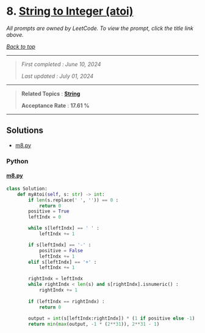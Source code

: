 # 8. [String to Integer (atoi)](<https://leetcode.com/problems/string-to-integer-atoi>)

*All prompts are owned by LeetCode. To view the prompt, click the title link above.*

*[Back to top](<../README.md>)*

------

> *First completed : June 10, 2024*
>
> *Last updated : July 01, 2024*

------

> **Related Topics** : **[String](<by_topic/String.md>)**
>
> **Acceptance Rate** : **17.61 %**

------

## Solutions

- [m8.py](<../my-submissions/m8.py>)
### Python
#### [m8.py](<../my-submissions/m8.py>)
```Python
class Solution:
    def myAtoi(self, s: str) -> int:
        if len(s.replace(' ', '')) == 0 :
            return 0
        positive = True
        leftIndx = 0

        while s[leftIndx] == ' ' :
            leftIndx += 1

        if s[leftIndx] == '-' :
            positive = False
            leftIndx += 1
        elif s[leftIndx] == '+' :
            leftIndx += 1

        rightIndx = leftIndx
        while rightIndx < len(s) and s[rightIndx].isnumeric() :
            rightIndx += 1
        
        if (leftIndx == rightIndx) :
            return 0
        
        output = int(s[leftIndx:rightIndx]) * (1 if positive else -1)
        return min(max(output, -1 * (2**31)), 2**31 - 1)
        
```

